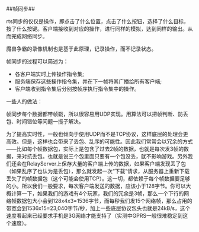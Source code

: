 ##帧同步##

rts同步的仅仅是操作，即点击了什么位置，点击了什么按钮，选择了什么目标，按了什么按键。客户端接收到对应的操作，进行同样的模拟，达到同样的输出。从而完成网络同步。


 魔兽争霸的录像机制也是基于此原理，记录操作，而不记录状态。
 
 
 帧同步的过程可以简述为：

* 各客户端实时上传操作指令集;
* 服务端保存这些操作指令集，并在下一帧将其广播给所有客户端;
* 客户端收到指令集后分别按帧序执行指令集中的操作。

一些人的做法：

帧同步每个数据都带帧戳，所以很容易用UDP实现。用算法可以把帧判断、防丢包、时间错位等问题一揽子解决。


为了提高实时性，一般也倾向于使用UDP而不是TCP协议，这样底层的处理会更高效。但是，这样也会带来了丢包、乱序的可能性。因此我们常常会以冗余的方式——比如每个帧数据包，实际上是包含了过去2帧的数据，也就是每次发3帧的数据，来对抗丢包。也就是说三个包里面只要有一个包没丢，就不影响游戏。另外我们还会在RelayServer上保存大量的客户端上传的数据，如果客户端发现丢了包（如果乱序了也认为是丢包），那么就发起一次“下载”请求，从服务器上重新下载丢失了的帧数据包（这个可能会使用TCP）。这一切，都依赖于每个帧数据要足够的小。所以我们一般要求，每次客户端发送的数据，应该小于128字节。你可以大概计算一下，如果我们的游戏有4个玩家，我们的冗余是3帧，那么一个下行的网络帧数据包大小会到128x4x3=1536字节，而每秒我们发15个网络帧，那么占用的带宽会到1536x15=23,040字节/秒，加上一些底层协议包头也就是24kB/s，这个速度看起来已经要求手机是3G网络才能支持了（实测中GPRS一般很难稳定到这个速度）。